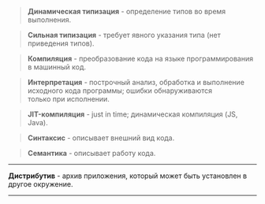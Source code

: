 > **Динамическая типизация** - определение типов во время выполнения.

> **Сильная типизация** - требует явного указания типа (нет приведения типов).

> **Компиляция** - преобразование кода на языке программирования в машинный код.

> **Интерпретация** - построчный анализ, обработка и выполнение исходного кода программы; ошибки обнаруживаются  
> только при исполнении.

> **JIT-компиляция** - just in time; динамическая компиляция (JS, Java).

> **Синтаксис** - описывает внешний вид кода.

> **Семантика** - описывает работу кода.

___

**Дистрибутив** - архив приложения, который может быть установлен в другое окружение.

___
